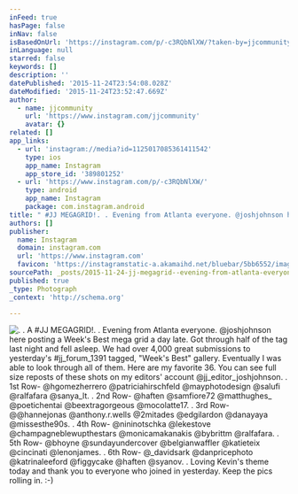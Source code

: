 ```yaml
---
inFeed: true
hasPage: false
inNav: false
isBasedOnUrl: 'https://instagram.com/p/-c3RQbNlXW/?taken-by=jjcommunity'
inLanguage: null
starred: false
keywords: []
description: ''
datePublished: '2015-11-24T23:54:08.028Z'
dateModified: '2015-11-24T23:52:47.669Z'
author:
  - name: jjcommunity
    url: 'https://www.instagram.com/jjcommunity'
    avatar: {}
related: []
app_links:
  - url: 'instagram://media?id=1125017085361411542'
    type: ios
    app_name: Instagram
    app_store_id: '389801252'
  - url: 'https://www.instagram.com/p/-c3RQbNlXW/'
    type: android
    app_name: Instagram
    package: com.instagram.android
title: " #JJ MEGAGRID!. . Evening from Atlanta everyone. @joshjohnson here posting a Week's Best mega grid a day late. Got through half of the tag last night and fell asleep. We had over 4,000 great submissions to yesterday's #jj_forum_1391 tagged, \"Week's Best\" gallery. Eventually I was able to look through all of them. Here are my favorite 36. You can see full size reposts of these shots on my editors' account @jj_editor_joshjohnson. . 1st Row- @hgomezherrero @patriciahirschfeld @mayphotodesign @salufi @ralfafara @sanya_lt. . 2nd Row- @haften @samfiore72 @matthughes_ @poetichentai @beextragorgeous @mocolatte17. . 3rd Row- @@hannejonas @anthony.r.wells @2mitades @edgilardon @danayaya @missesthe90s. . 4th Row- @nininotschka @lekestove @champagneblewupthestars @monicamakanakis @bybrittm @ralfafara. . 5th Row- @bhoyne @sundayundercover @belgianwaffler @katieteix @cincinati @lenonjames. . 6th Row- @_davidsark @danpricephoto @katrinaleeford @figgycake @haften @syanov. . Loving Kevin's theme today and thank you to everyone who joined in yesterday. Keep the pics rolling in. :-)"
authors: []
publisher:
  name: Instagram
  domain: instagram.com
  url: 'https://www.instagram.com'
  favicon: 'https://instagramstatic-a.akamaihd.net/bluebar/5bb6552/images/ico/favicon.ico'
sourcePath: _posts/2015-11-24-jj-megagrid--evening-from-atlanta-everyone-joshjohnso.md
published: true
_type: Photograph
_context: 'http://schema.org'

---
```

![. . A #JJ MEGAGRID!. . Evening from Atlanta everyone. @joshjohnson here posting a Week's Best mega grid a day late. Got through half of the tag last night and fell asleep. We had over 4,000 great submissions to yesterday's #jj_forum_1391 tagged, "Week's Best" gallery. Eventually I was able to look through all of them. Here are my favorite 36. You can see full size reposts of these shots on my editors' account @jj_editor_joshjohnson. . 1st Row- @hgomezherrero @patriciahirschfeld @mayphotodesign @salufi @ralfafara @sanya_lt. . 2nd Row- @haften @samfiore72 @matthughes_ @poetichentai @beextragorgeous @mocolatte17. . 3rd Row- @@hannejonas @anthony.r.wells @2mitades @edgilardon @danayaya @missesthe90s. . 4th Row- @nininotschka @lekestove @champagneblewupthestars @monicamakanakis @bybrittm @ralfafara. . 5th Row- @bhoyne @sundayundercover @belgianwaffler @katieteix @cincinati @lenonjames. . 6th Row- @_davidsark @danpricephoto @katrinaleeford @figgycake @haften @syanov. . Loving Kevin's theme today and thank you to everyone who joined in yesterday. Keep the pics rolling in. :-)](https://scontent.cdninstagram.com/hphotos-xap1/t51.2885-15/s640x640/sh0.08/e35/12269922_1655400451398490_1774249025_n.jpg)